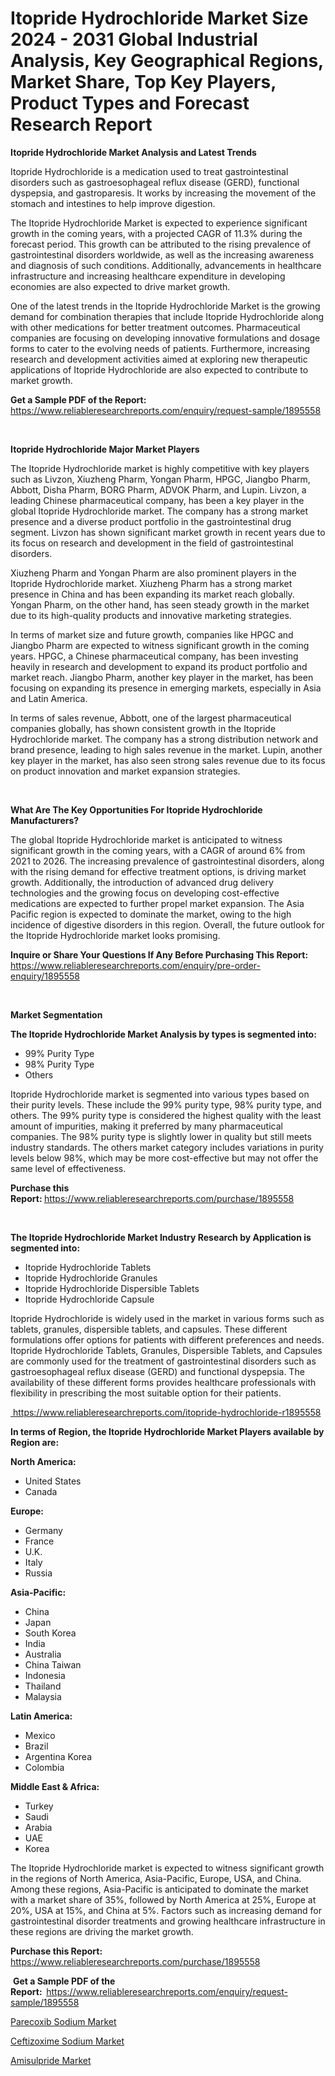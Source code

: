 <p><h1>Itopride Hydrochloride Market Size 2024 - 2031 Global Industrial Analysis, Key Geographical Regions, Market Share, Top Key Players, Product Types and Forecast Research Report</h1></p><p><strong>Itopride Hydrochloride Market Analysis and Latest Trends</strong></p>
<p><p>Itopride Hydrochloride is a medication used to treat gastrointestinal disorders such as gastroesophageal reflux disease (GERD), functional dyspepsia, and gastroparesis. It works by increasing the movement of the stomach and intestines to help improve digestion.</p><p>The Itopride Hydrochloride Market is expected to experience significant growth in the coming years, with a projected CAGR of 11.3% during the forecast period. This growth can be attributed to the rising prevalence of gastrointestinal disorders worldwide, as well as the increasing awareness and diagnosis of such conditions. Additionally, advancements in healthcare infrastructure and increasing healthcare expenditure in developing economies are also expected to drive market growth.</p><p>One of the latest trends in the Itopride Hydrochloride Market is the growing demand for combination therapies that include Itopride Hydrochloride along with other medications for better treatment outcomes. Pharmaceutical companies are focusing on developing innovative formulations and dosage forms to cater to the evolving needs of patients. Furthermore, increasing research and development activities aimed at exploring new therapeutic applications of Itopride Hydrochloride are also expected to contribute to market growth.</p></p>
<p><strong>Get a Sample PDF of the Report:&nbsp;</strong> <a href="https://www.reliableresearchreports.com/enquiry/request-sample/1895558">https://www.reliableresearchreports.com/enquiry/request-sample/1895558</a></p>
<p>&nbsp;</p>
<p><strong>Itopride Hydrochloride Major Market Players</strong></p>
<p><p>The Itopride Hydrochloride market is highly competitive with key players such as Livzon, Xiuzheng Pharm, Yongan Pharm, HPGC, Jiangbo Pharm, Abbott, Disha Pharm, BORG Pharm, ADVOK Pharm, and Lupin. Livzon, a leading Chinese pharmaceutical company, has been a key player in the global Itopride Hydrochloride market. The company has a strong market presence and a diverse product portfolio in the gastrointestinal drug segment. Livzon has shown significant market growth in recent years due to its focus on research and development in the field of gastrointestinal disorders.</p><p>Xiuzheng Pharm and Yongan Pharm are also prominent players in the Itopride Hydrochloride market. Xiuzheng Pharm has a strong market presence in China and has been expanding its market reach globally. Yongan Pharm, on the other hand, has seen steady growth in the market due to its high-quality products and innovative marketing strategies.</p><p>In terms of market size and future growth, companies like HPGC and Jiangbo Pharm are expected to witness significant growth in the coming years. HPGC, a Chinese pharmaceutical company, has been investing heavily in research and development to expand its product portfolio and market reach. Jiangbo Pharm, another key player in the market, has been focusing on expanding its presence in emerging markets, especially in Asia and Latin America.</p><p>In terms of sales revenue, Abbott, one of the largest pharmaceutical companies globally, has shown consistent growth in the Itopride Hydrochloride market. The company has a strong distribution network and brand presence, leading to high sales revenue in the market. Lupin, another key player in the market, has also seen strong sales revenue due to its focus on product innovation and market expansion strategies.</p></p>
<p>&nbsp;</p>
<p><strong>What Are The Key Opportunities For Itopride Hydrochloride Manufacturers?</strong></p>
<p><p>The global Itopride Hydrochloride market is anticipated to witness significant growth in the coming years, with a CAGR of around 6% from 2021 to 2026. The increasing prevalence of gastrointestinal disorders, along with the rising demand for effective treatment options, is driving market growth. Additionally, the introduction of advanced drug delivery technologies and the growing focus on developing cost-effective medications are expected to further propel market expansion. The Asia Pacific region is expected to dominate the market, owing to the high incidence of digestive disorders in this region. Overall, the future outlook for the Itopride Hydrochloride market looks promising.</p></p>
<p><strong>Inquire or Share Your Questions If Any Before Purchasing This Report:</strong> <a href="https://www.reliableresearchreports.com/enquiry/pre-order-enquiry/1895558">https://www.reliableresearchreports.com/enquiry/pre-order-enquiry/1895558</a></p>
<p>&nbsp;</p>
<p><strong>Market Segmentation</strong></p>
<p><strong>The Itopride Hydrochloride Market Analysis by types is segmented into:</strong></p>
<p><ul><li>99% Purity Type</li><li>98% Purity Type</li><li>Others</li></ul></p>
<p><p>Itopride Hydrochloride market is segmented into various types based on their purity levels. These include the 99% purity type, 98% purity type, and others. The 99% purity type is considered the highest quality with the least amount of impurities, making it preferred by many pharmaceutical companies. The 98% purity type is slightly lower in quality but still meets industry standards. The others market category includes variations in purity levels below 98%, which may be more cost-effective but may not offer the same level of effectiveness.</p></p>
<p><strong>Purchase this Report:&nbsp;</strong><a href="https://www.reliableresearchreports.com/purchase/1895558">https://www.reliableresearchreports.com/purchase/1895558</a></p>
<p>&nbsp;</p>
<p><strong>The Itopride Hydrochloride Market Industry Research by Application is segmented into:</strong></p>
<p><ul><li>Itopride Hydrochloride Tablets</li><li>Itopride Hydrochloride Granules</li><li>Itopride Hydrochloride Dispersible Tablets</li><li>Itopride Hydrochloride Capsule</li></ul></p>
<p><p>Itopride Hydrochloride is widely used in the market in various forms such as tablets, granules, dispersible tablets, and capsules. These different formulations offer options for patients with different preferences and needs. Itopride Hydrochloride Tablets, Granules, Dispersible Tablets, and Capsules are commonly used for the treatment of gastrointestinal disorders such as gastroesophageal reflux disease (GERD) and functional dyspepsia. The availability of these different forms provides healthcare professionals with flexibility in prescribing the most suitable option for their patients.</p></p>
<p><a href="https://www.reliableresearchreports.com/itopride-hydrochloride-r1895558">&nbsp;https://www.reliableresearchreports.com/itopride-hydrochloride-r1895558</a></p>
<p><strong>In terms of Region, the Itopride Hydrochloride Market Players available by Region are:</strong></p>
<p>
    <p> <strong> North America: </strong>
        <ul>
            <li>United States</li>
            <li>Canada</li>
        </ul>
        </p> 
    <p> <strong> Europe: </strong>
        <ul>
            <li>Germany</li>
            <li>France</li>
            <li>U.K.</li>
            <li>Italy</li>
            <li>Russia</li>
        </ul>
        </p> 
    <p> <strong> Asia-Pacific: </strong>
        <ul>
            <li>China</li>
            <li>Japan</li>
            <li>South Korea</li>
            <li>India</li>
            <li>Australia</li>
            <li>China Taiwan</li>
            <li>Indonesia</li>
            <li>Thailand</li>
            <li>Malaysia</li>
        </ul>
        </p> 
    <p> <strong> Latin America: </strong>
        <ul>
            <li>Mexico</li>
            <li>Brazil</li>
            <li>Argentina Korea</li>
            <li>Colombia</li>
        </ul>
        </p> 
    <p> <strong> Middle East & Africa: </strong>
        <ul>
            <li>Turkey</li>
            <li>Saudi</li>
            <li>Arabia</li>
            <li>UAE</li>
            <li>Korea</li>
        </ul>
    </p>
    </p>
<p><p>The Itopride Hydrochloride market is expected to witness significant growth in the regions of North America, Asia-Pacific, Europe, USA, and China. Among these regions, Asia-Pacific is anticipated to dominate the market with a market share of 35%, followed by North America at 25%, Europe at 20%, USA at 15%, and China at 5%. Factors such as increasing demand for gastrointestinal disorder treatments and growing healthcare infrastructure in these regions are driving the market growth.</p></p>
<p><strong>Purchase this Report: </strong><a href="https://www.reliableresearchreports.com/purchase/1895558">https://www.reliableresearchreports.com/purchase/1895558</a></p>
<p>&nbsp;<strong>Get a Sample PDF of the Report:&nbsp;&nbsp;</strong><a href="https://www.reliableresearchreports.com/enquiry/request-sample/1895558">https://www.reliableresearchreports.com/enquiry/request-sample/1895558</a></p>
<p><strong></strong></p>
<p><p><a href="https://github.com/gracielawharr/Market-Research-Report-List-1/blob/main/parecoxib-sodium-market.md">Parecoxib Sodium Market</a></p><p><a href="https://github.com/EunaWiegad2023/Market-Research-Report-List-1/blob/main/ceftizoxime-sodium-market.md">Ceftizoxime Sodium Market</a></p><p><a href="https://github.com/edytherolanlouisejk1miz0wig/Market-Research-Report-List-2/blob/main/amisulpride-market.md">Amisulpride Market</a></p></p>